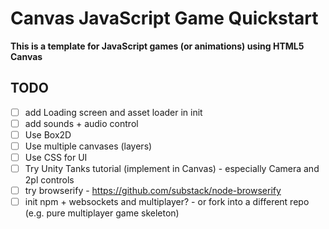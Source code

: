 # Canvas JavaScript Game Quickstart

**This is a template for JavaScript games (or animations) using HTML5 Canvas**

## TODO
- [ ] add Loading screen and asset loader in init
- [ ] add sounds + audio control
- [ ] Use Box2D
- [ ] Use multiple canvases (layers)
- [ ] Use CSS for UI
- [ ] Try Unity Tanks tutorial (implement in Canvas) - especially Camera and 2pl controls
- [ ] try browserify - https://github.com/substack/node-browserify
- [ ] init npm + websockets and multiplayer? - or fork into a different repo (e.g. pure multiplayer game skeleton)
